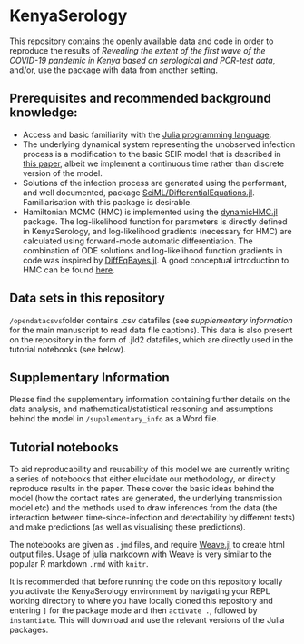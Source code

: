 # KenyaSerology

This repository contains the openly available data and code in order to reproduce the results of *Revealing the extent of the first wave of the COVID-19 pandemic in Kenya based on serological and PCR-test data*, and/or, use the package with data from another setting.

## Prerequisites and recommended background knowledge:
* Access and basic familiarity with the [Julia programming language](https://julialang.org/).
* The underlying dynamical system representing the unobserved infection process is a modification to the basic SEIR model that is described in [this paper](https://journals.sagepub.com/doi/full/10.1177/0962280217747054), albeit we implement a continuous time rather than discrete version of the model.
* Solutions of the infection process are generated using the performant, and well documented, package [SciML/DifferentialEquations.jl](https://github.com/SciML/DifferentialEquations.jl). Familiarisation with this package is desirable.
* Hamiltonian MCMC (HMC) is implemented using the [dynamicHMC.jl](https://github.com/tpapp/DynamicHMC.jl) package. The log-likelihood function for parameters is directly defined in KenyaSerology, and log-likelihood gradients (necessary for HMC) are calculated using forward-mode automatic differentiation. The combination of ODE solutions and log-likelihood function gradients in code was inspired by [DiffEqBayes.jl](https://github.com/SciML/DiffEqBayes.jl). A good conceptual introduction to HMC can be found [here](https://arxiv.org/abs/1701.02434).

## Data sets in this repository

`/opendatacsvs`folder contains .csv datafiles (see *supplementary information* for the main manuscript to read data file captions). This data is also present on the repository in the form of .jld2 datafiles, which are directly used in the tutorial notebooks (see below).

## Supplementary Information

Please find the supplementary information containing further details on the data analysis, and mathematical/statistical reasoning and assumptions behind the model in `/supplementary_info` as a Word file.

## Tutorial notebooks

To aid reproducability and reusability of this model we are currently writing a series of notebooks that either elucidate our methodology, or directly reproduce results in the paper. These cover the basic ideas behind the model (how the contact rates are generated, the underlying transmission model etc) and the methods used to draw inferences from the data (the interaction between time-since-infection and detectability by different tests) and make predictions (as well as visualising these predictions).

The notebooks are given as `.jmd` files, and require [Weave.jl](https://github.com/JunoLab/Weave.jl) to create html output files. Usage of julia markdown with Weave is very similar to the popular R markdown `.rmd` with `knitr`.   

It is recommended that before running the code on this repository locally you activate the KenyaSerology environment by navigating your REPL working directory to where you have locally cloned this repository and entering `]` for the package mode and then `activate .`, followed by `instantiate`. This will download and use the relevant versions of the Julia packages.
